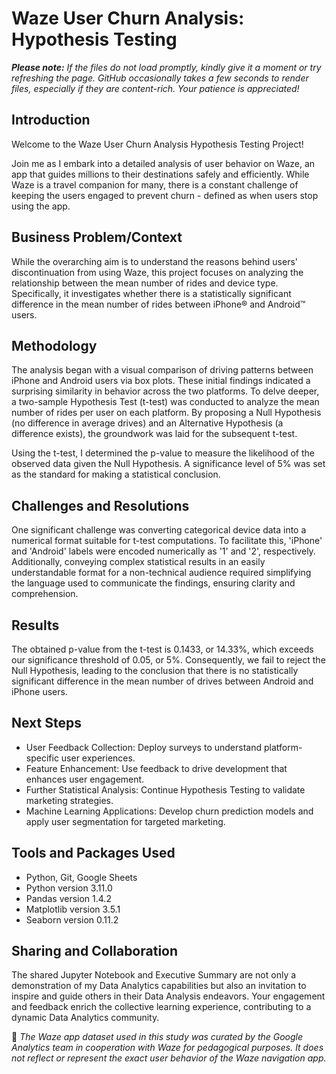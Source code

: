 # Waze User Churn Analysis: Hypothesis Testing
***Please note:** If the files do not load promptly, kindly give it a moment or try refreshing the page. GitHub occasionally takes a few seconds to render files, especially if they are content-rich. Your patience is appreciated!*


## Introduction
Welcome to the Waze User Churn Analysis Hypothesis Testing Project! 

Join me as I embark into a detailed analysis of user behavior on Waze, an app that guides millions to their destinations safely and efficiently. While Waze is a travel companion for many, there is a constant challenge of keeping the users engaged to prevent churn - defined as when users stop using the app.


## Business Problem/Context
While the overarching aim is to understand the reasons behind users' discontinuation from using Waze, this project focuses on analyzing the relationship between the mean number of rides and device type. Specifically, it investigates whether there is a statistically significant difference in the mean number of rides between iPhone® and Android™ users.
## Methodology
The analysis began with a visual comparison of driving patterns between iPhone and Android users via box plots. These initial findings indicated a surprising similarity in behavior across the two platforms. To delve deeper, a two-sample Hypothesis Test (t-test) was conducted to analyze the mean number of rides per user on each platform. By proposing a Null Hypothesis (no difference in average drives) and an Alternative Hypothesis (a difference exists), the groundwork was laid for the subsequent t-test.

Using the t-test, I determined the p-value to measure the likelihood of the observed data given the Null Hypothesis. A significance level of 5% was set as the standard for making a statistical conclusion.


## Challenges and Resolutions
One significant challenge was converting categorical device data into a numerical format suitable for t-test computations. To facilitate this, 'iPhone' and 'Android' labels were encoded numerically as '1' and '2', respectively. Additionally, conveying complex statistical results in an easily understandable format for a non-technical audience required simplifying the language used to communicate the findings, ensuring clarity and comprehension.
## Results
The obtained p-value from the t-test is 0.1433, or 14.33%, which exceeds our significance threshold of 0.05, or 5%. Consequently, we fail to reject the Null Hypothesis, leading to the conclusion that there is no statistically significant difference in the mean number of drives between Android and iPhone users.
## Next Steps
* User Feedback Collection: Deploy surveys to understand platform-specific user experiences.
* Feature Enhancement: Use feedback to drive development that enhances user engagement.
* Further Statistical Analysis: Continue Hypothesis Testing to validate marketing strategies.
* Machine Learning Applications: Develop churn prediction models and apply user segmentation for targeted marketing.
## Tools and Packages Used
* Python, Git, Google Sheets
* Python version 3.11.0
* Pandas version 1.4.2
* Matplotlib version 3.5.1
* Seaborn version 0.11.2

## Sharing and Collaboration
The shared Jupyter Notebook and Executive Summary are not only a demonstration of my Data Analytics capabilities but also an invitation to inspire and guide others in their Data Analysis endeavors. Your engagement and feedback enrich the collective learning experience, contributing to a dynamic Data Analytics community.

📌 *The Waze app dataset used in this study was curated by the Google Analytics team in cooperation with Waze for pedagogical purposes. It does not reflect or represent the exact user behavior of the Waze navigation app.*
